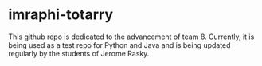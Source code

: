 imraphi-totarry
===============

This github repo is dedicated to the advancement of team 8. Currently, it is being used as a test repo for Python and Java and is being updated regularly by the students of Jerome Rasky.
